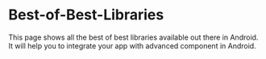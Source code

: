 # Best-of-Best-Libraries
This page shows all the best of best libraries available out there in Android. It will help you to integrate your app with advanced component in Android.
